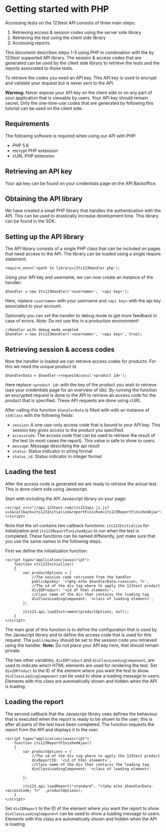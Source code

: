 # Getting started with PHP

Accessing tests on the 123test API consists of three main steps:

1. Retrieving access & session codes using the server side library
2. Retrieving the test using the client side library
3. Accessing reports

This document describes steps 1-3 using PHP in combination with the by 123test supported API library. The session & access codes that are generated can be used by the client side library to retrieve the tests and the reports associated to those tests.

To retrieve the codes you need an API key. This API key is used to encrypt and validate your request but is never sent to the API.

**Warning:** Never expose your API key on the client side or on any part of your application that is viewable by users. Your API key should remain secret. Only the one-time-use codes that are generated by following this tutorial can be used on the client side.


## Requirements

The following software is required when using our API with PHP:

* PHP 5.6
* mcrypt PHP extension
* cURL PHP extension

## Retrieving an API key

Your api key can be found on your credentials page on the API Backoffice.

## Obtaining the API library

We have created a small PHP library that handles the authentication with the API. This can be used to drastically increase development time. This library can be found in the SDK.

## Setting up the API library

The API library consists of a single PHP class that can be included on pages that need access to the API. The library
can be loaded using a single require statement:

    require_once('<path to library>/Its123Handler.php');

Using your API key and username, we can now create an instance of the handler:

    $handler = new Its123Handler('<username>', '<api key>');

Here, replace `<username>` with your username and `<api key>` with the api key associated to your account.

Optionally you can set the handler to debug mode to get more feedback in case of errors. *Note:* Do not use this in a production environment!

    //Handler with debug mode enabled
    $handler = new Its123Handler('<username>', '<api key>', true);

## Retrieving session & access codes

Now the handler is loaded we can retrieve access codes for products. For this we need the unique product id.

    $handlerData = $handler->requestAccess('<product id>');

Here replace `<product id>` with the key of the product you wish to retrieve (see your credentials page for an overview of ids). By running the function
an encrypted request is done to the API to retrieve an access code for the product that is specified. These API requests are
done using *cURL*.

After calling this function `$handlerData` is filled with with an instance of `stdClass` with the following fields:

* `session`: A one-use-only access code that is bound to your API key. This session key gives access to the product you specified.
* `accessCode`: The access code that can be used to retrieve the result of the test (in most cases the report). This value is safe to show to users.
* `message`: Message describing the api result
* `status`: Status indicator in string format
* `status_id`: Status indicator in integer format

## Loading the test

After the access code is generated we are ready to retrieve the actual test. This is done client side using Javascript.

Start with including the API Javascript library on your page:

    <script src="//api.123test.com/its123api-js.js?v=1&callback=its123Initialize&reportFinished=its123ReportFinishedAjax"></script>

Note that the url contains two callback functions: `its123Initialize` for initialization and `its123ReportFinishedAjax` to run when the test is completed. These functions can be named differently, just make sure that you use the same names in the following steps.

First we define the initialization function:

    <script type="application/javascript">
        function its123Initialize()
        {
            var productOptions = {
                //The session code retrieved from the handler
                publicApiKey: '<?php echo $handlerData->session; ?>',
                //The id of the div tag where to apply the 123test product
                divIDProduct: '<id of html element>',
                //Class name of the div that contains the loading tag
                divClassLoadingComponent: '<class of loading element>',
            };

            its123.api.loadInstrument(productOptions, null);
        }
    </script>

The main goal of this function is to define the configuration that is used by the Javascript library and to define the access code that is used for this request. The `publicApiKey` should be set to the session code you retrieved using the handler.
**Note:** Do *not* place your API key here, that should remain private.

The two other variables, `divIDProduct` and `divClassLoadingComponent`, are used to indicate which HTML elements are used for rendering the test. Set `divIDProduct` to the ID of the element where you want the test to show. `divClassLoadingComponent` can be used to show a loading message to users. Elements with this class are automatically shown and hidden when the API is loading.

## Loading the report

The second callback that the Javascript library uses defines the behaviour that is executed when the report is ready to be shown to the user; this is after all parts of the test have been completed. The function requests the report from the API and displays it to the user.

    <script type="application/javascript">
        function its123ReportFinishedAjax()
        {
            var productOptions = {
                //The id of the div tag where to apply the 123test product
                divReportID: '<id of html element>',
                //Class name of the div that contains the loading tag
                divClassLoadingComponent: '<class of loading element>'

            };

            its123.api.loadReport("standard", "<?php echo $handlerData->accessCode; ?>"  ,productOptions);
        }
    </script>

Set `divIDReport` to the ID of the element where you want the report to show. `divClassLoadingComponent` can be used to show a loading message to users. Elements with this class are automatically shown and hidden when the API is loading.
